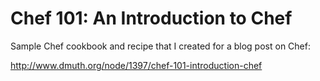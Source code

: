 Chef 101: An Introduction to Chef
=================================

Sample Chef cookbook and recipe that I created for a blog post on Chef:

http://www.dmuth.org/node/1397/chef-101-introduction-chef

